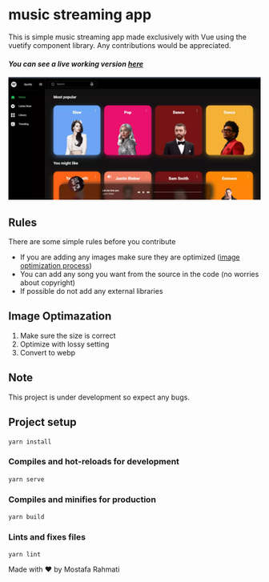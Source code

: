 # music streaming app

This is simple music streaming app made exclusively with Vue using the vuetify component library.
Any contributions would be appreciated.
#### *You can see a live working version [here](https://elastic-morse-99c63b.netlify.app/)*


![screenshot of the website](https://github.com/mostafa7904/music-app/blob/main/.github/imgs/screenshot.webp?raw=true)





## Rules
There are some simple rules before you contribute
 - If you are adding any images make sure they are optimized ([image optimization process](#image-optimazation))
 - You can add any song you want from the source in the code (no worries about copyright)
 - If possible do not add any external libraries



## Image Optimazation
 1. Make sure the size is correct 
 2. Optimize with lossy setting
 3. Convert to webp
 


## Note
This project is under development so expect any bugs.

## Project setup
```
yarn install
```

### Compiles and hot-reloads for development
```
yarn serve
```

### Compiles and minifies for production
```
yarn build
```

### Lints and fixes files
```
yarn lint
```

Made with ♥ by Mostafa Rahmati
